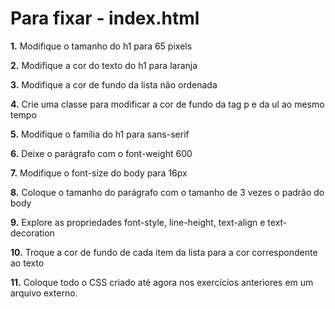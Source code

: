 # Para fixar - index.html

**1.** Modifique o tamanho do h1 para 65 pixels

**2.** Modifique a cor do texto do h1 para laranja

**3.** Modifique a cor de fundo da lista não ordenada

**4.** Crie uma classe para modificar a cor de fundo da tag p e da ul ao mesmo tempo

**5.** Modifique o família do h1 para sans-serif

**6.** Deixe o parágrafo com o font-weight 600

**7.** Modifique o font-size do body para 16px

**8.** Coloque o tamanho do parágrafo com o tamanho de 3 vezes o padrão do body

**9.** Explore as propriedades font-style, line-height, text-align e text-decoration

**10.** Troque a cor de fundo de cada item da lista para a cor correspondente ao texto

**11.** Coloque todo o CSS criado até agora nos exercícios anteriores em um arquivo externo.